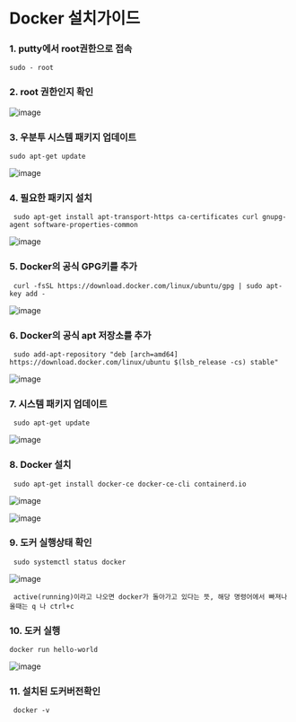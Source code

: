 <h1>Docker 설치가이드</h1>

<h3>1. putty에서 root권한으로 접속</h3>

    sudo - root

<h3>2. root 권한인지 확인</h3>

![image](https://github.com/welcomeglory/Docker/assets/153584777/f2a8a0b0-2fc3-4ca3-a55b-e5f2d68c4ee8)


<h3>3. 우분투 시스템 패키지 업데이트</h3>

    sudo apt-get update

![image](https://github.com/welcomeglory/Docker/assets/153584777/f4881ffe-c319-4cd4-b93b-a0374a3f9e96)


<h3>4. 필요한 패키지 설치</h3>

     sudo apt-get install apt-transport-https ca-certificates curl gnupg-agent software-properties-common

![image](https://github.com/welcomeglory/Docker/assets/153584777/1b5d532e-3399-4d8f-8491-54d9540b66ff)

    
<h3>5. Docker의 공식 GPG키를 추가</h3>

     curl -fsSL https://download.docker.com/linux/ubuntu/gpg | sudo apt-key add -

![image](https://github.com/welcomeglory/Docker/assets/153584777/f4fda724-bbf8-4a2a-b2b1-2a6590cb54ba)


<h3>6. Docker의 공식 apt 저장소를 추가</h3>    

     sudo add-apt-repository "deb [arch=amd64] https://download.docker.com/linux/ubuntu $(lsb_release -cs) stable"
    
![image](https://github.com/welcomeglory/Docker/assets/153584777/7becb15a-69cf-4a0e-a1c3-34b200d7ef75)


<h3>7. 시스템 패키지 업데이트</h3>

     sudo apt-get update
     
![image](https://github.com/welcomeglory/Docker/assets/153584777/4e58c3f1-cb96-4b89-bee7-f5622c38f749)


<h3>8. Docker 설치</h3>

     sudo apt-get install docker-ce docker-ce-cli containerd.io

![image](https://github.com/welcomeglory/Docker/assets/153584777/cc48ccb8-0093-4f2d-98d0-487b11980a44)

![image](https://github.com/welcomeglory/Docker/assets/153584777/b621283d-4158-4b3b-84a1-fbeb78484b75)



<h3>9. 도커 실행상태 확인</h3>

     sudo systemctl status docker
 
![image](https://github.com/welcomeglory/Docker/assets/153584777/9eee13be-1331-42f9-a390-5cbce991f749)

     active(running)이라고 나오면 docker가 돌아가고 있다는 뜻, 해당 명령어에서 빠져나올때는 q 나 ctrl+c

<h3>10. 도커 실행</h3>

    docker run hello-world
  
![image](https://github.com/welcomeglory/Docker/assets/153584777/6479856c-9181-44a3-86d7-f911b6e288ca)

<h3>11. 설치된 도커버전확인</h3>

     docker -v 
